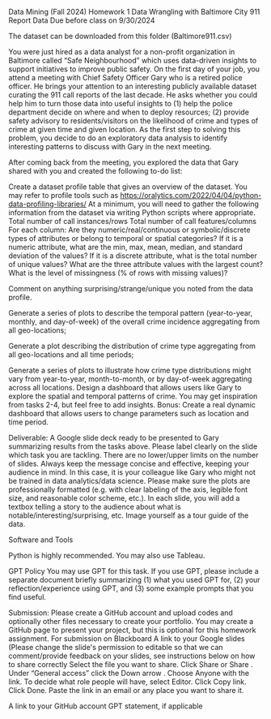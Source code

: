 Data Mining (Fall 2024)
Homework 1 
Data Wrangling with Baltimore City 911 Report Data
Due before class on 9/30/2024

The dataset can be downloaded from this folder (Baltimore911.csv)

You were just hired as a data analyst for a non-profit organization in Baltimore called “Safe Neighbourhood” which uses data-driven insights to support initiatives to improve public safety. On the first day of your job, you attend a meeting with Chief Safety Officer Gary who is a retired police officer. He brings your attention to an interesting publicly available dataset curating the 911 call reports of the last decade. He asks whether you could help him to turn those data into useful insights to (1) help the police department decide on where and when to deploy resources; (2) provide safety advisory to residents/visitors on the likelihood of crime and types of crime at given time and given location. As the first step to solving this problem, you decide to do an exploratory data analysis to identify interesting patterns to discuss with Gary in the next meeting. 

After coming back from the meeting, you explored the data that Gary shared with you and created the following to-do list:

Create a dataset profile table that gives an overview of the dataset. You may refer to profile tools such as https://oralytics.com/2022/04/04/python-data-profiling-libraries/
At a minimum, you will need to gather the following information from the dataset via writing Python scripts where appropriate.
Total number of call instances/rows 
Total number of call features/columns
For each column:
Are they numeric/real/continuous or symbolic/discrete types of attributes or belong to temporal or spatial categories?
If it is a numeric attribute, what are the min, max, mean, median, and standard deviation of the values?
If it is a discrete attribute, what is the total number of unique values? What are the three attribute values with the largest count?
What is the level of missingness (% of rows with missing values)?

Comment on anything surprising/strange/unique you noted from the data profile. 

Generate a series of plots to describe the temporal pattern (year-to-year, monthly, and day-of-week) of the overall crime incidence aggregating from all geo-locations;

Generate a plot describing the distribution of crime type aggregating from all geo-locations and all time periods;

Generate a series of plots to illustrate how crime type distributions might vary from year-to-year, month-to-month, or by day-of-week aggregating across all locations.
Design a dashboard that allows users like Gary to explore the spatial and temporal patterns of crime. You may get inspiration from tasks 2-4, but feel free to add insights. Bonus: Create a real dynamic dashboard that allows users to change parameters such as location and time period. 

Deliverable: 
A Google slide deck ready to be presented to Gary summarizing results from the tasks above. Please label clearly on the slide which task you are tackling. There are no lower/upper limits on the number of slides. Always keep the message concise and effective, keeping your audience in mind. In this case, it is your colleague like Gary who might not be trained in data analytics/data science. 
Please make sure the plots are professionally formatted (e.g. with clear labeling of the axis, legible font size, and reasonable color scheme, etc.). In each slide, you will add a textbox telling a story to the audience about what is notable/interesting/surprising, etc. Image yourself as a tour guide of the data. 


Software and Tools

Python is highly recommended. You may also use Tableau. 

GPT Policy
You may use GPT for this task. If you use GPT, please include a separate document briefly summarizing (1) what you used GPT for, (2) your reflection/experience using GPT, and (3) some example prompts that you find useful. 

Submission:
Please create a GitHub account and upload codes and optionally other files necessary to create your portfolio. You may create a GitHub page to present your project, but this is optional for this homework assignment.
For submission on Blackboard
A link to your Google slides (Please change the slide's permission to editable so that we can comment/provide feedback on your slides, see instructions below on how to share correctly
Select the file you want to share.
Click Share or Share .
Under “General access” click the Down arrow .
Choose Anyone with the link.
To decide what role people will have, select Editor.
Click Copy link.
Click Done.
Paste the link in an email or any place you want to share it.


A link to your GitHub account
GPT statement, if applicable





